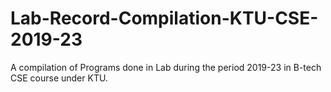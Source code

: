 # Lab-Record-Compilation-KTU-CSE-2019-23
A compilation of Programs done in Lab during the period 2019-23 in B-tech CSE course under KTU.

